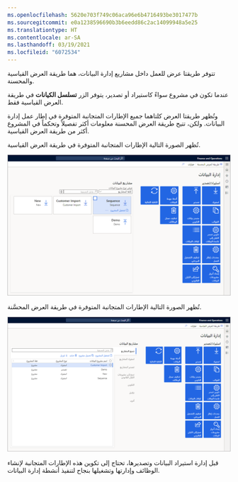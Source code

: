 ```yaml
---
ms.openlocfilehash: 5620e703f749c06aca96e6b4716493be3017477b
ms.sourcegitcommit: e0a1238596690b3b6eedd86c2ac14099948a5e25
ms.translationtype: HT
ms.contentlocale: ar-SA
ms.lasthandoff: 03/19/2021
ms.locfileid: "6072534"
---
```

تتوفر طريقتا عرض للعمل داخل مشاريع إدارة البيانات، هما طريقة العرض القياسية والمحسنة. 

عندما تكون في مشروع سواءً كاستيراد أو تصدير، يتوفر الزر **تسلسل الكيانات** في طريقة العرض القياسية فقط. 

وتُظهر طريقتا العرض كلتاهما جميع الإطارات المتجانبة المتوفرة في إطار عمل إدارة البيانات. ولكن، تتيح طريقة العرض المحسنة معلومات أكثر تفصيلاً وتحكماً في المشروع أكثر من طريقة العرض القياسية.

تُظهر الصورة التالية الإطارات المتجانبة المتوفرة في طريقة العرض القياسية.
 
[![لقطة شاشة لإطارات متجانبة لإدارة البيانات في طريقة العرض القياسية.](../media/tiles-standard-view.png)](../media/tiles-standard-view.png#lightbox)

تُظهر الصورة التالية الإطارات المتجانبة المتوفرة في طريقة العرض المحسَّنة.

[![لقطة شاشة لإطارات متجانبة لإدارة البيانات في طريقة العرض المحسَّنة.](../media/tiles-enhanced-view.png)](../media/tiles-enhanced-view.png#lightbox)

قبل إدارة استيراد البيانات وتصديرها، تحتاج إلى تكوين هذه الإطارات المتجانبة لإنشاء الوظائف وإدارتها وتشغيلها بنجاح لتنفيذ أنشطة إدارة البيانات.

